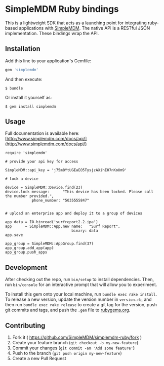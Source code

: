 # SimpleMDM Ruby bindings

This is a lightweight SDK that acts as a launching point for integrating ruby-based applications with [SimpleMDM](http://www.simplemdm.com/). The native API is a RESTful JSON implementation. These bindings wrap the API.

## Installation

Add this line to your application's Gemfile:

```ruby
gem 'simplemdm'
```

And then execute:

    $ bundle

Or install it yourself as:

    $ gem install simplemdm

## Usage

Full documentation is available here: [http://www.simplemdm.com/docs/api/](http://www.simplemdm.com/docs/api/)

    require 'simplemdm'

    # provide your api key for access

    SimpleMDM::api_key = 'j75m8YtUGEaEO5TysjzAXihE07nKoUm9'

    # lock a device

    device = SimpleMDM::Device.find(23)
    device.lock message:      "This device has been locked. Please call the number provided.",
    		    phone_number: "5035555847"


    # upload an enterprise app and deploy it to a group of devices

    app_data = IO.binread('surfreport2.2.ipa')
    app      = SimpleMDM::App.new name:   "Surf Report",
                                  binary: data
    app.save

    app_group = SimpleMDM::AppGroup.find(37)
    app_group.add_app(app)
    app_group.push_apps


## Development

After checking out the repo, run `bin/setup` to install dependencies. Then, run `bin/console` for an interactive prompt that will allow you to experiment.

To install this gem onto your local machine, run `bundle exec rake install`. To release a new version, update the version number in `version.rb`, and then run `bundle exec rake release` to create a git tag for the version, push git commits and tags, and push the `.gem` file to [rubygems.org](https://rubygems.org).

## Contributing

1. Fork it ( https://github.com/SimpleMDM/simplemdm-ruby/fork )
2. Create your feature branch (`git checkout -b my-new-feature`)
3. Commit your changes (`git commit -am 'Add some feature'`)
4. Push to the branch (`git push origin my-new-feature`)
5. Create a new Pull Request
